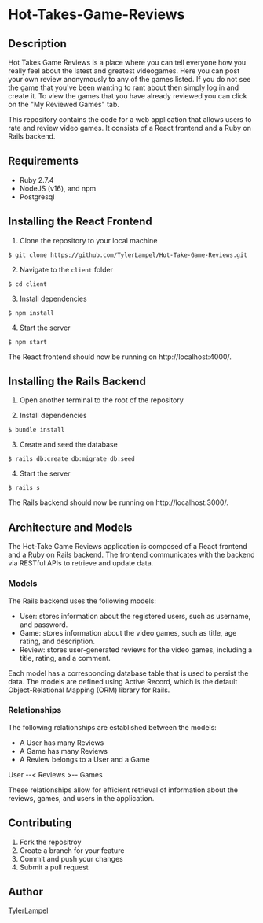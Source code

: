 # Hot-Takes-Game-Reviews

## Description

Hot Takes Game Reviews is a place where you can tell everyone how you really feel about the latest and greatest videogames. Here you can post your own review anonymously to any of the games listed. If you do not see the game that you've been wanting to rant about then simply log in and create it. To view the games that you have already reviewed you can click on the "My Reviewed Games" tab.

This repository contains the code for a web application that allows users to rate and review video games. It consists of a React frontend and a Ruby on Rails backend.

## Requirements

- Ruby 2.7.4
- NodeJS (v16), and npm
- Postgresql

## Installing the React Frontend

1. Clone the repository to your local machine

```console
$ git clone https://github.com/TylerLampel/Hot-Take-Game-Reviews.git
```

2. Navigate to the `client` folder

```console
$ cd client
```

3. Install dependencies

```console
$ npm install
```

4. Start the server

```console
$ npm start
```

The React frontend should now be running on http://localhost:4000/.

## Installing the Rails Backend

1. Open another terminal to the root of the repository

2. Install dependencies

```console
$ bundle install
```

3. Create and seed the database

```console
$ rails db:create db:migrate db:seed
```

4. Start the server

```console
$ rails s
```

The Rails backend should now be running on http://localhost:3000/.

## Architecture and Models

The Hot-Take Game Reviews application is composed of a React frontend and a Ruby on Rails backend. The frontend communicates with the backend via RESTful APIs to retrieve and update data.

### Models

The Rails backend uses the following models:

- User: stores information about the registered users, such as username, and password.
- Game: stores information about the video games, such as title, age rating, and description.
- Review: stores user-generated reviews for the video games, including a title, rating, and a comment.

Each model has a corresponding database table that is used to persist the data. The models are defined using Active Record, which is the default Object-Relational Mapping (ORM) library for Rails.

### Relationships

The following relationships are established between the models:

- A User has many Reviews
- A Game has many Reviews
- A Review belongs to a User and a Game

User --< Reviews >-- Games

These relationships allow for efficient retrieval of information about the reviews, games, and users in the application.

## Contributing

1. Fork the repositroy
2. Create a branch for your feature
3. Commit and push your changes
4. Submit a pull request

## Author

[TylerLampel](https://github.com/TylerLampel)
